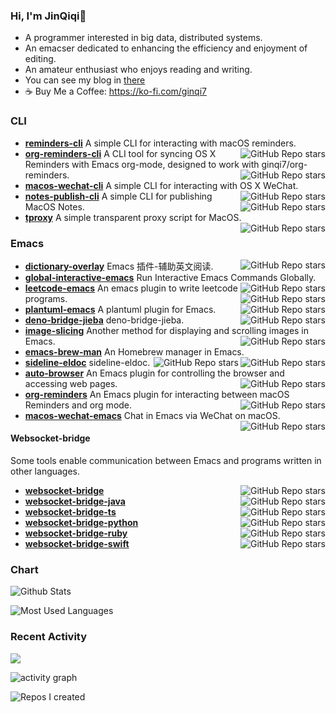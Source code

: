 ### Hi, I'm JinQiqi👋

<!--
**ginqi7/ginqi7** is a ✨ _special_ ✨ repository because its `README.md` (this file) appears on your GitHub profile.


-->

- A programmer interested in big data, distributed systems.
- An emacser dedicated to enhancing the efficiency and enjoyment of editing.
- An amateur enthusiast who enjoys reading and writing.
- You can see my blog in [there](https://qiqijin.com/)
- ☕️ Buy Me a Coffee: https://ko-fi.com/ginqi7
### CLI
- **[reminders-cli](https://github.com/ginqi7/reminders-cli)** A simple CLI for interacting with macOS reminders. <img align="right" alt="GitHub Repo stars" src="https://img.shields.io/github/stars/ginqi7/reminders-cli?style=social">
- **[org-reminders-cli](https://github.com/ginqi7/org-reminders-cli)** A CLI tool for syncing OS X Reminders with Emacs org-mode, designed to work with ginqi7/org-reminders. <img align="right" alt="GitHub Repo stars" src="https://img.shields.io/github/stars/ginqi7/org-reminders-cli?style=social">
- **[macos-wechat-cli](https://github.com/ginqi7/macos-wechat-cli)** A simple CLI for interacting with OS X WeChat.<img align="right" alt="GitHub Repo stars" src="https://img.shields.io/github/stars/ginqi7/macos-wechat-cli?style=social">
- **[notes-publish-cli](https://github.com/ginqi7/notes-publish-cli)** A simple CLI for publishing MacOS Notes.<img align="right" alt="GitHub Repo stars" src="https://img.shields.io/github/stars/ginqi7/notes-publish-cli?style=social">
- **[tproxy](https://github.com/ginqi7/tproxy)** A simple transparent proxy script for MacOS.<img align="right" alt="GitHub Repo stars" src="https://img.shields.io/github/stars/ginqi7/tproxy?style=social">


### Emacs
- **[dictionary-overlay](https://github.com/ginqi7/dictionary-overlay)** Emacs 插件-辅助英文阅读. <img align="right" alt="GitHub Repo stars" src="https://img.shields.io/github/stars/ginqi7/dictionary-overlay?style=social">
- **[global-interactive-emacs](https://github.com/ginqi7/global-interactive-emacs)** Run Interactive Emacs Commands Globally. <img align="right" alt="GitHub Repo stars" src="https://img.shields.io/github/stars/ginqi7/global-interactive-emacs?style=social">
- **[leetcode-emacs](https://github.com/ginqi7/leetcode-emacs)** An emacs plugin to write leetcode programs. <img align="right" alt="GitHub Repo stars" src="https://img.shields.io/github/stars/ginqi7/leetcode-emacs?style=social">
- **[plantuml-emacs](https://github.com/ginqi7/plantuml-emacs)** A plantuml plugin for Emacs. <img align="right" alt="GitHub Repo stars" src="https://img.shields.io/github/stars/ginqi7/plantuml-emacs?style=social">
- **[deno-bridge-jieba](https://github.com/ginqi7/deno-bridge-jieba)** deno-bridge-jieba. <img align="right" alt="GitHub Repo stars" src="https://img.shields.io/github/stars/ginqi7/deno-bridge-jieba?style=social">
- **[image-slicing](https://github.com/ginqi7/image-slicing)** Another method for displaying and scrolling images in Emacs. <img align="right" alt="GitHub Repo stars" src="https://img.shields.io/github/stars/ginqi7/image-slicing?style=social">
- **[emacs-brew-man](https://github.com/ginqi7/emacs-brew-man)** An Homebrew manager in Emacs. <img align="right" alt="GitHub Repo stars" src="https://img.shields.io/github/stars/ginqi7/emacs-brew-man?style=social">
- **[sideline-eldoc](https://github.com/ginqi7/sideline-eldoc)** sideline-eldoc. <img align="right" alt="GitHub Repo stars" src="https://img.shields.io/github/stars/ginqi7/sideline-eldoc?style=social">
- **[auto-browser](https://github.com/ginqi7/auto-browser)** An Emacs plugin for controlling the browser and accessing web pages. <img align="right" alt="GitHub Repo stars" src="https://img.shields.io/github/stars/ginqi7/auto-browser?style=social">
- **[org-reminders](https://github.com/ginqi7/org-reminders)** An Emacs plugin for interacting between macOS Reminders and org mode. <img align="right" alt="GitHub Repo stars" src="https://img.shields.io/github/stars/ginqi7/org-reminders?style=social">
- **[macos-wechat-emacs](https://github.com/ginqi7/macos-wechat-emacs)** Chat in Emacs via WeChat on macOS. <img align="right" alt="GitHub Repo stars" src="https://img.shields.io/github/stars/ginqi7/macos-wechat-emacs?style=social">

#### Websocket-bridge
Some tools enable communication between Emacs and programs written in other languages.

- **[websocket-bridge](https://github.com/ginqi7/websocket-bridge)** <img align="right" alt="GitHub Repo stars" src="https://img.shields.io/github/stars/ginqi7/websocket-bridge?style=social">
- **[websocket-bridge-java](https://github.com/ginqi7/websocket-bridge-java)** <img align="right" alt="GitHub Repo stars" src="https://img.shields.io/github/stars/ginqi7/websocket-bridge-java?style=social">
- **[websocket-bridge-ts](https://github.com/ginqi7/websocket-bridge-ts)** <img align="right" alt="GitHub Repo stars" src="https://img.shields.io/github/stars/ginqi7/websocket-bridge-ts?style=social">
- **[websocket-bridge-python](https://github.com/ginqi7/websocket-bridge-python)** <img align="right" alt="GitHub Repo stars" src="https://img.shields.io/github/stars/ginqi7/websocket-bridge-python?style=social">
- **[websocket-bridge-ruby](https://github.com/ginqi7/websocket-bridge-ruby)** <img align="right" alt="GitHub Repo stars" src="https://img.shields.io/github/stars/ginqi7/websocket-bridge-ruby?style=social">
- **[websocket-bridge-swift](https://github.com/ginqi7/websocket-bridge-swift)** <img align="right" alt="GitHub Repo stars" src="https://img.shields.io/github/stars/ginqi7/websocket-bridge-swift?style=social">

### Chart
![Github Stats](https://github-readme-stats.vercel.app/api?username=ginqi7&count_private=true&show_icons=true&include_all_commits=true)

![Most Used Languages](https://github-readme-stats.vercel.app/api/top-langs/?username=ginqi7&layout=compact&langs_count=100&hide=HTML,TeX,Roff,Makefile,CSS,Gherkin,PHP,Perl)

### Recent Activity

![](https://github-profile-summary-cards.vercel.app/api/cards/profile-details?username=ginqi7&theme=vue)

![activity graph](https://github-readme-activity-graph.vercel.app/graph?username=ginqi7&theme=github-light&hide_border=true)

![Repos I created](https://github-contrib-stats.vercel.app/ginqi7/created.svg)

